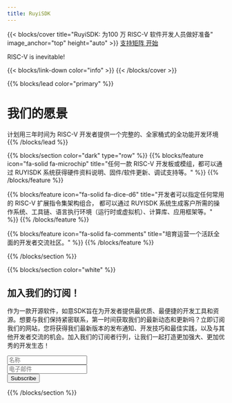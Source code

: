 ```yaml
---
title: RuyiSDK
---
```


{{< blocks/cover title="RuyiSDK: 为100 万 RISC-V 软件开发人员做好准备" image_anchor="top" height="auto" >}}
<a class="btn btn-lg btn-primary me-3 mb-4" href="/ko/supported">
 支持矩阵 <i class="fas fa-arrow-alt-circle-right ms-2"></i>
</a>
<a class="btn btn-lg btn-secondary me-3 mb-4" href="https://github.com/ruyisdk">
  开始 <i class="fab fa-github ms-2 "></i>
</a>
<p class="lead mt-5">RISC-V is inevitable!</p>
{{< blocks/link-down color="info" >}}
{{< /blocks/cover >}}


{{% blocks/lead color="primary" %}}
# 我们的愿景

计划用三年时间为 RISC-V 开发者提供一个完整的、全家桶式的全功能开发环境
{{% /blocks/lead %}}


{{% blocks/section color="dark" type="row" %}}
{{% blocks/feature icon="fa-solid fa-microchip" title="任何一款 RISC-V 开发板或模组，都可以通过 RUYISDK 系统获得硬件资料说明、固件/软件更新、调试支持等。" %}}
{{% /blocks/feature %}}


{{% blocks/feature icon="fa-solid fa-dice-d6" title="开发者可以指定任何常用的 RISC-V 扩展指令集架构组合， 都可以通过 RUYISDK 系统生成客户所需的操作系统、工具链、语言执行环境（运行时或虚拟机）、计算库、应用框架等。" %}}
{{% /blocks/feature %}}


{{% blocks/feature icon="fa-solid fa-comments" title="培育运营一个活跃全面的开发者交流社区。" %}}
{{% /blocks/feature %}}


{{% /blocks/section %}}

{{% blocks/section color="white" %}}
<div class="newsletter-subscribe mt-5 container">
        <div class="container">
            <div class="intro">
                <h2 class="text-center newsletter">加入我们的订阅！</h2>
                <p class="text-center">
                作为一款开源软件，如意SDK旨在为开发者提供最优质、最便捷的开发工具和资源。想要与我们保持紧密联系，第一时间获取我们的最新动态和更新吗？立即订阅我们的网站，您将获得我们最新版本的发布通知、开发技巧和最佳实践，以及与其他开发者交流的机会。加入我们的订阅者行列，让我们一起打造更加强大、更加优秀的开发生态！ </p>
            </div>
            <form class="form-inline" method="post"  action="https://fabform.io/f/pFPStcS">
              <div class="form-group"><input class="form-control" type="name" name="fullName" placeholder="名称"></div>
                <div class="form-group"><input class="form-control" type="email" name="email" placeholder="电子邮件"></div>
                <div class="form-group"><button class="btn btn-primary" type="submit">Subscribe </button></div>
            </form>
        </div>
    </div>
{{% /blocks/section %}}
